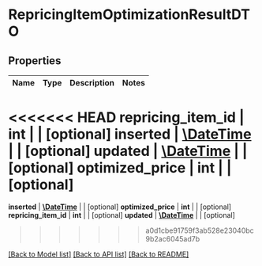 # RepricingItemOptimizationResultDTO

## Properties
Name | Type | Description | Notes
------------ | ------------- | ------------- | -------------
<<<<<<< HEAD
**repricing_item_id** | **int** |  | [optional] 
**inserted** | [**\DateTime**](\DateTime.md) |  | [optional] 
**updated** | [**\DateTime**](\DateTime.md) |  | [optional] 
**optimized_price** | **int** |  | [optional] 
=======
**inserted** | [**\DateTime**](\DateTime.md) |  | [optional] 
**optimized_price** | **int** |  | [optional] 
**repricing_item_id** | **int** |  | [optional] 
**updated** | [**\DateTime**](\DateTime.md) |  | [optional] 
>>>>>>> a0d1cbe91759f3ab528e23040bc9b2ac6045ad7b

[[Back to Model list]](../README.md#documentation-for-models) [[Back to API list]](../README.md#documentation-for-api-endpoints) [[Back to README]](../README.md)


